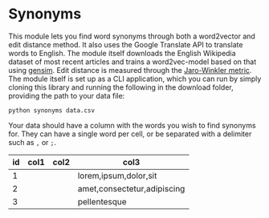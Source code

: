 # Synonyms
This module lets you find word synonyms through both a word2vector and edit distance method. It also uses the Google Translate API to translate words to English. The module itself downloads the English Wikipedia dataset of most recent articles and trains a word2vec-model based on that using [gensim](https://pypi.org/project/gensim/). Edit distance is measured through the [Jaro-Winkler metric](https://en.wikipedia.org/wiki/Jaro%E2%80%93Winkler_distance). The module itself is set up as a CLI application, which you can run by simply cloning this library and running the following in the download folder, providing the path to your data file:

`python synonyms data.csv`

Your data should have a column with the words you wish to find synonyms for. They can have a single word per cell, or be separated with a delimiter such as `,` or `;`.

| id | col1 | col2 | col3                          |
|----|------|------|-------------------------------|
| 1  |      |      | lorem,ipsum,dolor,sit      |
| 2  |      |      | amet,consectetur,adipiscing |
| 3  |      |      | pellentesque                  |



